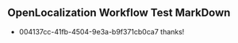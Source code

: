 ## OpenLocalization Workflow Test MarkDown
* 004137cc-41fb-4504-9e3a-b9f371cb0ca7 thanks!

<!--HONumber=Aug16_HO3-->


